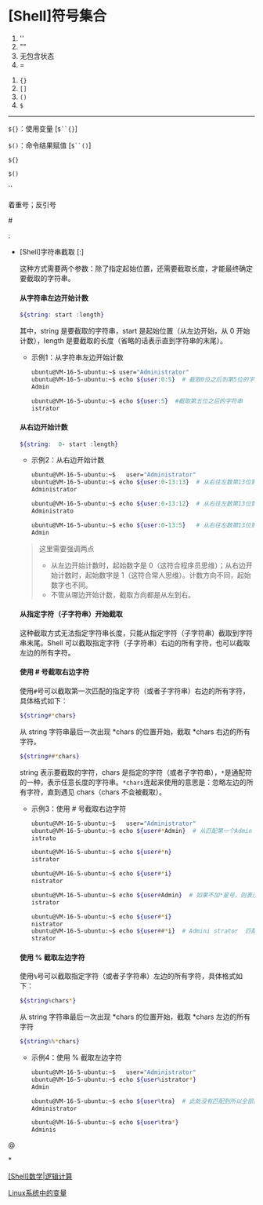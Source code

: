 # \[Shell]符号集合

1.  ''
2.  ""
3.  无包含状态
4.  \=

<!---->

1.  `{}`
2.  `[]`
3.  `()`
4.  `$`



***

`${}`：使用变量﻿ \[`$``{}`]

`$()`：命令结果赋值 \[﻿`$``()`]

`${}`

`$()`

\`\`

着重号；反引号

\#

:

-   \[Shell]字符串截取 \[:]

    这种方式需要两个参数：除了指定起始位置，还需要截取长度，才能最终确定要截取的字符串。
    #### 从字符串左边开始计数
    ```bash
    ${string: start :length}
    ```
    其中，string 是要截取的字符串，start 是起始位置（从左边开始，从 0 开始计数），length 是要截取的长度（省略的话表示直到字符串的末尾）。
    -   示例1：从字符串左边开始计数
        ```bash
        ubuntu@VM-16-5-ubuntu:~$ user="Administrator"
        ubuntu@VM-16-5-ubuntu:~$ echo ${user:0:5}  # 截取0位之后到第5位的字符串
        Admin

        ubuntu@VM-16-5-ubuntu:~$ echo ${user:5}  #截取第五位之后的字符串
        istrator

        ```
    #### 从右边开始计数
    ```bash
    ${string:  0- start :length}
    ```
    -   示例2：从右边开始计数
        ```bash
        ubuntu@VM-16-5-ubuntu:~$   user="Administrator"
        ubuntu@VM-16-5-ubuntu:~$ echo ${user:0-13:13}  # 从右往左数第13位到从右往左数第13位
        Administrator

        ubuntu@VM-16-5-ubuntu:~$ echo ${user:0-13:12}  # 从右往左数第13位到从右往左数第12位
        Administrato 

        ubuntu@VM-16-5-ubuntu:~$ echo ${user:0-13:5}   # 从右往左数第13位到从右往左数第5位
        Admin

        ```
    > 这里需要强调两点
    >
    > -   从左边开始计数时，起始数字是 0（这符合程序员思维）；从右边开始计数时，起始数字是 1（这符合常人思维）。计数方向不同，起始数字也不同。
    > -   不管从哪边开始计数，截取方向都是从左到右。
    #### 从指定字符（子字符串）开始截取
    这种截取方式无法指定字符串长度，只能从指定字符（子字符串）截取到字符串末尾。Shell 可以截取指定字符（子字符串）右边的所有字符，也可以截取左边的所有字符。
    #### 使用 # 号截取右边字符
    使用`#`号可以截取第一次匹配的指定字符（或者子字符串）右边的所有字符，具体格式如下：
    ```bash
    ${string#*chars}
    ```
    从 string 字符串最后一次出现 \*chars 的位置开始，截取 \*chars 右边的所有字符。
    ```bash
    ${string##*chars}
    ```
    string 表示要截取的字符，chars 是指定的字符（或者子字符串），`*`是通配符的一种，表示任意长度的字符串。`*chars`连起来使用的意思是：忽略左边的所有字符，直到遇见 chars（chars 不会被截取）。
    -   示例3：使用 # 号截取右边字符
        ```bash
        ubuntu@VM-16-5-ubuntu:~$   user="Administrator"
        ubuntu@VM-16-5-ubuntu:~$ echo ${user#*Admin}  # 从匹配第一个Admin 这个字符串 之后开始截取后面所有字符串
        istrato

        ubuntu@VM-16-5-ubuntu:~$ echo ${user#*n}  
        istrator

        ubuntu@VM-16-5-ubuntu:~$ echo ${user#*i}
        nistrator

        ubuntu@VM-16-5-ubuntu:~$ echo ${user#Admin}  # 如果不加*星号，则表示只有完全匹配了Admin整个字符串之后才开始从之后截取字符串，*星号就如同正则的通配符
        istrator

        ubuntu@VM-16-5-ubuntu:~$ echo ${user#*i}   
        nistrator
        ubuntu@VM-16-5-ubuntu:~$ echo ${user##*i}  # Admini strator  匹配最后一次出现的i字符串开始截取之后的字符串
        strator
        ```
    #### 使用 % 截取左边字符
    使用`%`号可以截取指定字符（或者子字符串）左边的所有字符，具体格式如下：
    ```bash
    ${string%chars*}
    ```
    从 string 字符串最后一次出现 \*chars 的位置开始，截取 \*chars 左边的所有字符
    ```bash
    ${string%%*chars}
    ```
    -   示例4：使用 % 截取左边字符
        ```bash
        ubuntu@VM-16-5-ubuntu:~$   user="Administrator"
        ubuntu@VM-16-5-ubuntu:~$ echo ${user%istrator*}
        Admin

        ubuntu@VM-16-5-ubuntu:~$ echo ${user%tra}  # 此处没有匹配到所以全部显示了
        Administrator

        ubuntu@VM-16-5-ubuntu:~$ echo ${user%tra*}
        Adminis

        ```



@

\*



[\[Shell\]数学|逻辑计算](\[Shell]数学-逻辑计算_kHX6nR7Mjn6RbrQtq9Wgbq.md "\[Shell]数学|逻辑计算")

[Linux系统中的变量](Linux系统中的变量_eqQdAVGQKfyhXNHDGdSy6S.md "Linux系统中的变量")


